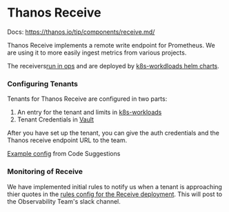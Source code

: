 # Thanos Receive

Docs: <https://thanos.io/tip/components/receive.md/>

Thanos Receive implements a remote write endpoint for Prometheus.  We are using it to more easily ingest metrics from various projects.

The receivers[run in ops](https://gitlab.com/gitlab-com/gl-infra/readiness/-/blob/master/thanos/overview.md) and are deployed by
[k8s-workdloads helm charts](https://gitlab.com/gitlab-com/gl-infra/k8s-workloads/gitlab-helmfiles/-/tree/master/releases/thanos/receivers).  

### Configuring Tenants 

Tenants for Thanos Receive are configured in two parts:
1. An entry for the tenant and limits in [k8s-workloads](https://gitlab.com/gitlab-com/gl-infra/k8s-workloads/gitlab-helmfiles/-/blob/master/releases/thanos/ops.yaml.gotmpl#L22)
2. Tenant Credentials in [Vault](https://vault.gitlab.net/ui/vault/secrets/k8s/show/env/ops/ns/thanos/htpasswd)

After you have set up the tenant, you can give the auth credentials and the Thanos receive endpoint URL to the team.

[Example config](https://gitlab.com/gitlab-org/modelops/applied-ml/code-suggestions/ai-assist/-/blob/main/manifests/prometheus/values-ai-assist.yaml) 
from Code Suggestions

### Monitoring of Receive

We have implemented initial rules to notify us when a tenant is approaching thier quotes in the 
[rules config for the Receive deployment](https://gitlab.com/gitlab-com/gl-infra/k8s-workloads/gitlab-helmfiles/-/blob/master/releases/thanos/ops.yaml.gotmpl#L331).  This will post to the Observability Team's slack channel.


